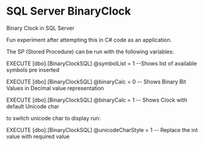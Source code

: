# SQL Server BinaryClock

Binary Clock in SQL Server

Fun experiment after attempting this in C# code as an application.

 The SP (Stored Procedure) can be run with the following variables:

EXECUTE [dbo].[BinaryClockSQL] @symbolList = 1 --Shows list of available symbols pre inserted

EXECUTE [dbo].[BinaryClockSQL] @binaryCalc = 0 -- Shows Binary Bit Values in Decimal value representation

EXECUTE [dbo].[BinaryClockSQL] @binaryCalc = 1 -- Shows Clock with default Unicode char

to switch unicode char to display run:

EXECUTE [dbo].[BinaryClockSQL] @unicodeCharStyle = 1 -- Replace the int value with required value
